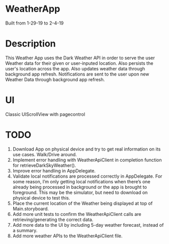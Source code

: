 # WeatherApp
Built from 1-29-19 to 2-4-19

# Description
This Weather App uses the Dark Weather API in order to serve the user Weather data for their given or user-inputed location.
Also persists the user's location across the app.
Also updates weather data through background app refresh.
Notifications are sent to the user upon new Weather Data through background app refresh.

# UI
Classic UIScrollView with pagecontrol

# TODO
1. Download App on physical device and try to get real information on its use cases. Walk/Drive around.
2. Implement error handling with WeatherApiClient in completion function for retrieveDarkSkyWeather().
3. Improve error handling in AppDelegate.
4. Validate local notifications are processed correctly in AppDelegate. For some reason, I’m only getting local notifications when there’s one already being processed in background or the app is brought to foreground. This may be the simulator, but need to download on physical device to test this.
5. Place the current location of the Weather being displayed at top of Main.storyboard.
6. Add more unit tests to confirm the WeatherApiClient calls are retrieving/generating the correct data.
7. Add more data to the UI by including 5-day weather forecast, instead of a summary.
8. Add more weather APIs to the WeatherApiClient file.
